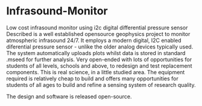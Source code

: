 # Infrasound-Monitor
Low cost infrasound monitor using i2c digital differential pressure sensor
Described is a well established opensource geophysics project to monitor atmospheric infrasound 24/7. It employs a modern digital, I2C  enabled diferential pressure sensor  - unlike the older analog devices typically used. The system automatically uploads plots whilst data is stored in standard .mseed for further analysis. Very open-ended with lots of opportunities for students of all levels, schools and above, to redesign and test replacement components. This is  real science, in a little studied area.  The equipment required is relatively cheap to build and offers many opportunities for students of all ages to build and refine a sensing system of research quality. 

The design and software is released open-source.
